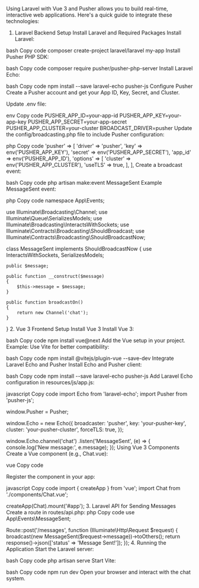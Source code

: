 Using Laravel with Vue 3 and Pusher allows you to build real-time, interactive web applications. Here's a quick guide to integrate these technologies:

1. Laravel Backend Setup
Install Laravel and Required Packages
Install Laravel:

bash
Copy code
composer create-project laravel/laravel my-app
Install Pusher PHP SDK:

bash
Copy code
composer require pusher/pusher-php-server
Install Laravel Echo:

bash
Copy code
npm install --save laravel-echo pusher-js
Configure Pusher
Create a Pusher account and get your App ID, Key, Secret, and Cluster.

Update .env file:

env
Copy code
PUSHER_APP_ID=your-app-id
PUSHER_APP_KEY=your-app-key
PUSHER_APP_SECRET=your-app-secret
PUSHER_APP_CLUSTER=your-cluster
BROADCAST_DRIVER=pusher
Update the config/broadcasting.php file to include Pusher configuration:

php
Copy code
'pusher' => [
    'driver' => 'pusher',
    'key' => env('PUSHER_APP_KEY'),
    'secret' => env('PUSHER_APP_SECRET'),
    'app_id' => env('PUSHER_APP_ID'),
    'options' => [
        'cluster' => env('PUSHER_APP_CLUSTER'),
        'useTLS' => true,
    ],
],
Create a broadcast event:

bash
Copy code
php artisan make:event MessageSent
Example MessageSent event:

php
Copy code
namespace App\Events;

use Illuminate\Broadcasting\Channel;
use Illuminate\Queue\SerializesModels;
use Illuminate\Broadcasting\InteractsWithSockets;
use Illuminate\Contracts\Broadcasting\ShouldBroadcast;
use Illuminate\Contracts\Broadcasting\ShouldBroadcastNow;

class MessageSent implements ShouldBroadcastNow
{
    use InteractsWithSockets, SerializesModels;

    public $message;

    public function __construct($message)
    {
        $this->message = $message;
    }

    public function broadcastOn()
    {
        return new Channel('chat');
    }
}
2. Vue 3 Frontend Setup
Install Vue 3
Install Vue 3:

bash
Copy code
npm install vue@next
Add the Vue setup in your project. Example: Use Vite for better compatibility:

bash
Copy code
npm install @vitejs/plugin-vue --save-dev
Integrate Laravel Echo and Pusher
Install Echo and Pusher client:

bash
Copy code
npm install --save laravel-echo pusher-js
Add Laravel Echo configuration in resources/js/app.js:

javascript
Copy code
import Echo from 'laravel-echo';
import Pusher from 'pusher-js';

window.Pusher = Pusher;

window.Echo = new Echo({
    broadcaster: 'pusher',
    key: 'your-pusher-key',
    cluster: 'your-pusher-cluster',
    forceTLS: true,
});

window.Echo.channel('chat')
    .listen('MessageSent', (e) => {
        console.log('New message:', e.message);
    });
Using Vue 3 Components
Create a Vue component (e.g., Chat.vue):

vue
Copy code
<template>
    <div>
        <h1>Chat</h1>
        <input v-model="newMessage" placeholder="Type a message..." />
        <button @click="sendMessage">Send</button>
        <ul>
            <li v-for="msg in messages" :key="msg">{{ msg }}</li>
        </ul>
    </div>
</template>

<script>
import axios from 'axios';

export default {
    data() {
        return {
            newMessage: '',
            messages: [],
        };
    },
    methods: {
        sendMessage() {
            axios.post('/api/messages', { message: this.newMessage }).then(() => {
                this.newMessage = '';
            });
        },
    },
    mounted() {
        window.Echo.channel('chat').listen('MessageSent', (e) => {
            this.messages.push(e.message);
        });
    },
};
</script>
Register the component in your app:

javascript
Copy code
import { createApp } from 'vue';
import Chat from './components/Chat.vue';

createApp(Chat).mount('#app');
3. Laravel API for Sending Messages
Create a route in routes/api.php:
php
Copy code
use App\Events\MessageSent;

Route::post('/messages', function (Illuminate\Http\Request $request) {
    broadcast(new MessageSent($request->message))->toOthers();
    return response()->json(['status' => 'Message Sent!']);
});
4. Running the Application
Start the Laravel server:

bash
Copy code
php artisan serve
Start Vite:

bash
Copy code
npm run dev
Open your browser and interact with the chat system.

